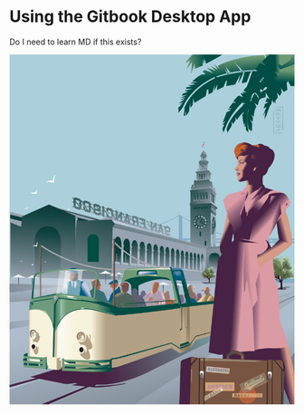 # Using the Gitbook Desktop App

Do I need to learn MD if this exists?

![](/assets/John-Mattos-020-Fline-Ferry-Bldg-Art3-copy.jpg)



